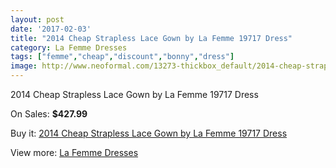 ```yaml
---
layout: post
date: '2017-02-03'
title: "2014 Cheap Strapless Lace Gown by La Femme 19717 Dress"
category: La Femme Dresses
tags: ["femme","cheap","discount","bonny","dress"]
image: http://www.neoformal.com/13273-thickbox_default/2014-cheap-strapless-lace-gown-by-la-femme-19717-dress.jpg
---
```

2014 Cheap Strapless Lace Gown by La Femme 19717 Dress

On Sales: **$427.99**
<a href="https://www.neoformal.com/en/la-femme-dresses-2014/4620-2014-cheap-strapless-lace-gown-by-la-femme-19717-dress.html"><amp-img layout="responsive" width="600" height="600" src="//www.neoformal.com/13273-thickbox_default/2014-cheap-strapless-lace-gown-by-la-femme-19717-dress.jpg" alt="2014 Cheap Strapless Lace Gown by La Femme 19717 Dress 0" /></a>
<a href="https://www.neoformal.com/en/la-femme-dresses-2014/4620-2014-cheap-strapless-lace-gown-by-la-femme-19717-dress.html"><amp-img layout="responsive" width="600" height="600" src="//www.neoformal.com/13275-thickbox_default/2014-cheap-strapless-lace-gown-by-la-femme-19717-dress.jpg" alt="2014 Cheap Strapless Lace Gown by La Femme 19717 Dress 1" /></a>
<a href="https://www.neoformal.com/en/la-femme-dresses-2014/4620-2014-cheap-strapless-lace-gown-by-la-femme-19717-dress.html"><amp-img layout="responsive" width="600" height="600" src="//www.neoformal.com/13274-thickbox_default/2014-cheap-strapless-lace-gown-by-la-femme-19717-dress.jpg" alt="2014 Cheap Strapless Lace Gown by La Femme 19717 Dress 2" /></a>

Buy it: [2014 Cheap Strapless Lace Gown by La Femme 19717 Dress](https://www.neoformal.com/en/la-femme-dresses-2014/4620-2014-cheap-strapless-lace-gown-by-la-femme-19717-dress.html "2014 Cheap Strapless Lace Gown by La Femme 19717 Dress")

View more: [La Femme Dresses](https://www.neoformal.com/en/56-la-femme-dresses-2014 "La Femme Dresses")
